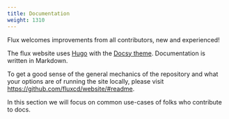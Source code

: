 ```yaml
---
title: Documentation
weight: 1310
---
```


Flux welcomes improvements from all contributors, new and experienced!

The flux website uses [Hugo](https://gohugo.io/) with the [Docsy theme](https://www.docsy.dev/).
Documentation is written in Markdown.

To get a good sense of the general mechanics of the repository and what your options are of running the site locally, please visit <https://github.com/fluxcd/website/#readme>.

In this section we will focus on common use-cases of folks who contribute to docs.
